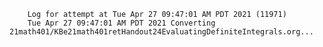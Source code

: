         Log for attempt at Tue Apr 27 09:47:01 AM PDT 2021 (11971)
        Tue Apr 27 09:47:01 AM PDT 2021 Converting 21math401/KBe21math401retHandout24EvaluatingDefiniteIntegrals.org...
